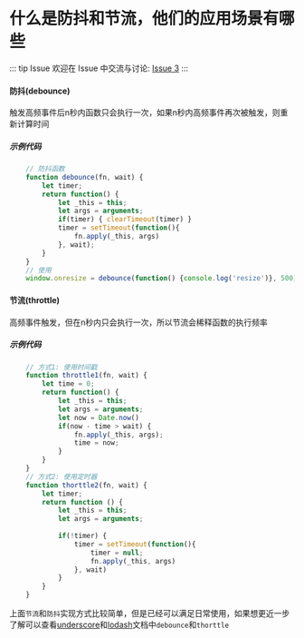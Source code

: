# 什么是防抖和节流，他们的应用场景有哪些



::: tip Issue 
 欢迎在 Issue 中交流与讨论: [Issue 3](https://github.com/shfshanyue/Daily-Question/issues/3) 
:::

####  防抖(debounce)
触发高频事件后n秒内函数只会执行一次，如果n秒内高频事件再次被触发，则重新计算时间

##### 示例代码
```javascript
    // 防抖函数
    function debounce(fn, wait) {
        let timer;
        return function() {
            let _this = this;
            let args = arguments;
            if(timer) { clearTimeout(timer) }
            timer = setTimeout(function(){
                fn.apply(_this, args)
            }, wait);      
        }
    }
    // 使用
    window.onresize = debounce(function() {console.log('resize')}, 500)
```

#### 节流(throttle)
高频事件触发，但在n秒内只会执行一次，所以节流会稀释函数的执行频率
##### 示例代码

```javascript
    // 方式1: 使用时间戳
    function throttle1(fn, wait) {
        let time = 0;
        return function() {
            let _this = this;
            let args = arguments;
            let now = Date.now()
            if(now - time > wait) {
                fn.apply(_this, args);
                time = now;
            }
        }
    }
    // 方式2: 使用定时器
    function thorttle2(fn, wait) {
        let timer;
        return function () {
            let _this = this;
            let args = arguments;
            
            if(!timer) {
                timer = setTimeout(function(){
                    timer = null;
                    fn.apply(_this, args)
                }, wait)
            }
        }
    }
```

上面`节流`和`防抖`实现方式比较简单，但是已经可以满足日常使用，如果想更近一步了解可以查看[underscore](https://www.bootcss.com/p/underscore/)和[lodash](https://www.lodashjs.com/docs/latest)文档中`debounce`和`thorttle`